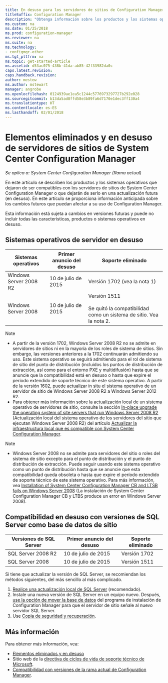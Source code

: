 ```yaml
---
title: En desuso para los servidores de sitios de Configuration Manager
titleSuffix: Configuration Manager
description: "Obtenga información sobre los productos y los sistemas operativos que System Center Configuration Manager ya no admite para los servidores de sitios."
ms.custom: na
ms.date: 01/25/2018
ms.prod: configuration-manager
ms.reviewer: na
ms.suite: na
ms.technology:
- configmgr-other
ms.tgt_pltfrm: na
ms.topic: get-started-article
ms.assetid: d53ac075-438b-41da-ab85-42f33982da0c
caps.latest.revision: 
caps.handback.revision: 
author: mestew
ms.author: mstewart
manager: angrobe
ms.openlocfilehash: 0124939ae1ea5c1244c5776973297727b292e028
ms.sourcegitcommit: b13da5ad8ffd58e3b89fa6d7170e1dec3ff130a4
ms.translationtype: HT
ms.contentlocale: es-ES
ms.lasthandoff: 02/01/2018
---
```

# <a name="removed-and-deprecated-for-system-center-configuration-manager-site-servers"></a>Elementos eliminados y en desuso de servidores de sitios de System Center Configuration Manager

*Se aplica a: System Center Configuration Manager (Rama actual)*

En este artículo se describen los productos y los sistemas operativos que dejaron de ser compatibles con los servidores de sitios de System Center Configuration Manager o que dejarán de serlo en una actualización futura (en desuso). En este artículo se proporciona información anticipada sobre los cambios futuros que puedan afectar a su uso de Configuration Manager.  

Esta información está sujeta a cambios en versiones futuras y puede no incluir todas las características, productos o sistemas operativos en desuso.  


## <a name="deprecated-server-operating-systems"></a>Sistemas operativos de servidor en desuso  

|**Sistemas operativos**|**Primer anuncio del desuso**|**Soporte eliminado** |  
|-|-|-| 
|Windows Server 2008 R2|10 de julio de 2015| Versión 1702 (vea la nota 1)| 
|Windows Server 2008|10 de julio de 2015|Versión 1511 </br></br>Se quitó la compatibilidad como un sistema de sitio. Vea la nota 2.|  

>[!NOTE]
>-   A partir de la versión 1702, Windows Server 2008 R2 no se admite en servidores de sitios ni en la mayoría de los roles de sistema de sitios. Sin embargo, las versiones anteriores a la 1702 continuarán admitiendo su uso. Este sistema operativo se seguirá admitiendo para el rol de sistema de sitio del punto de distribución (incluidos los puntos de distribución de extracción, así como para el entorno PXE y multidifusión) hasta que se anuncie que la compatibilidad está en desuso o hasta que expire el período extendido de soporte técnico de este sistema operativo. A partir de la versión 1602, puede actualizar in situ el sistema operativo de un servidor de sitio de Windows Server 2008 R2 a Windows Server 2012 R2.  
>- Para obtener más información sobre la actualización local de un sistema operativo de servidores de sitio, consulte la sección [In-place upgrade the operating system of site servers that run Windows Server 2008 R2](/sccm/core/servers/manage/upgrade-on-premises-infrastructure#bkmk_from2008r2) (Actualización local del sistema operativo de los servidores del sitio que ejecutan Windows Server 2008 R2) del artículo [Actualizar la infraestructura local que es compatible con System Center Configuration Manager](/sccm/core/servers/manage/upgrade-on-premises-infrastructure).

>[!NOTE]
>-   Windows Server 2008 no se admite para servidores del sitio o roles del sistema de sitio excepto para el punto de distribución y el punto de distribución de extracción. Puede seguir usando este sistema operativo como un punto de distribución hasta que se anuncie que esta compatibilidad queda obsoleta o hasta que expire el período extendido de soporte técnico de este sistema operativo. Para más información, vea [Installation of System Center Configuration Manager CB and LTSB fails on Windows Server 2008](https://support.microsoft.com/help/4015095) (La instalación de System Center Configuration Manager CB y LTBS produce un error en Windows Server 2008).

## <a name="deprecated-support-for-sql-server-versions-as-a-site-database"></a>Compatibilidad en desuso con versiones de SQL Server como base de datos de sitio  

|**Versiones de SQL Server**|**Primer anuncio del desuso**|**Soporte eliminado**|   
|-|-|-| 
|SQL Server 2008 R2|10 de julio de 2015|Versión 1702| 
|SQL Server 2008|10 de julio de 2015|Versión 1511|  


Si tiene que actualizar la versión de SQL Server, se recomiendan los métodos siguientes, del más sencillo al más complicado.
1. [Realice una actualización local de SQL Server](/sccm/core/servers/manage/upgrade-on-premises-infrastructure#a-namebkmksupconfigupgradedbsrva-upgrade-sql-server-on-the-site-database-server) (recomendado).
2. Instale una nueva versión de SQL Server en un equipo nuevo. Después, [use la opción de mover la base de datos](/sccm/core/servers/manage/modify-your-infrastructure#a-namebkmkdbconfiga-modify-the-site-database-configuration) del programa de instalación de Configuration Manager para que el servidor de sitio señale al nuevo servidor SQL Server.
3. Use [Copia de seguridad y recuperación](/sccm/protect/understand/backup-and-recovery).


## <a name="more-information"></a>Más información
Para obtener más información, vea:
 - [Elementos eliminados y en desuso](/sccm/core/plan-design/changes/deprecated/removed-and-deprecated)
 - Sitio web de la [directiva de ciclos de vida de soporte técnico de Microsoft](https://support.microsoft.com/lifecycle).
 - [Compatibilidad con versiones de la rama actual de Configuration Manager](/sccm/core/servers/manage/current-branch-versions-supported).